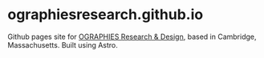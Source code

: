# ographiesresearch.github.io

Github pages site for [OGRAPHIES Research & Design](https://ographiesresearch.com/), based in Cambridge, Massachusetts. Built using Astro.
